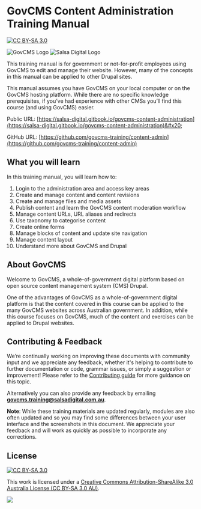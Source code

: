 # GovCMS Content Administration Training Manual

[![CC BY-SA 3.0](https://camo.githubusercontent.com/54f85ff154017b9f86a8882c3469d7dfcab63442ae40f2ec49b7bbffede2d475/68747470733a2f2f696d672e736869656c64732e696f2f62616467652f4c6963656e73652d434325323042592d2d5341253230332e3025323041552d6c69676874677265792e737667)](https://creativecommons.org/licenses/by-sa/3.0/au/)

![GovCMS Logo](.gitbook/assets/govcms-logo.png) ![Salsa Digital Logo](.gitbook/assets/salsa-logo.png)

This training manual is for government or not-for-profit employees using GovCMS to edit and manage their website. However, many of the concepts in this manual can be applied to other Drupal sites.

This manual assumes you have GovCMS on your local computer or on the GovCMS hosting platform. While there are no specific knowledge prerequisites, if you’ve had experience with other CMSs you’ll find this course (and using GovCMS) easier.

Public URL: [https://salsa-digital.gitbook.io/govcms-content-administration](https://salsa-digital.gitbook.io/govcms-content-administration)&#x20;

GitHub URL: [https://github.com/govcms-training/content-admin](https://github.com/govcms-training/content-admin)

## What you will learn

In this training manual, you will learn how to:

1. Login to the administration area and access key areas
2. Create and manage content and content revisions
3. Create and manage files and media assets
4. Publish content and learn the GovCMS content moderation workflow
5. Manage content URLs, URL aliases and redirects
6. Use taxonomy to categorise content
7. Create online forms
8. Manage blocks of content and update site navigation
9. Manage content layout
10. Understand more about GovCMS and Drupal

## About GovCMS

Welcome to GovCMS, a whole-of-government digital platform based on open source content management system (CMS) Drupal.

One of the advantages of GovCMS as a whole-of-government digital platform is that the content covered in this course can be applied to the many GovCMS websites across Australian government. In addition, while this course focuses on GovCMS, much of the content and exercises can be applied to Drupal websites.

## Contributing & Feedback

We’re continually working on improving these documents with community input and we appreciate any feedback, whether it's helping to contribute to further documentation or code, grammar issues, or simply a suggestion or improvement! Please refer to the [Contributing guide](contributing.md) for more guidance on this topic.

Alternatively you can also provide any feedback by emailing **govcms.training@salsadigital.com.au**.

**Note**: While these training materials are updated regularly, modules are also often updated and so you may find some differences between your user interface and the screenshots in this document. We appreciate your feedback and will work as quickly as possible to incorporate any corrections.

## License

[![CC BY-SA 3.0](https://camo.githubusercontent.com/54f85ff154017b9f86a8882c3469d7dfcab63442ae40f2ec49b7bbffede2d475/68747470733a2f2f696d672e736869656c64732e696f2f62616467652f4c6963656e73652d434325323042592d2d5341253230332e3025323041552d6c69676874677265792e737667)](https://creativecommons.org/licenses/by-sa/3.0/au/)

This work is licensed under a [Creative Commons Attribution-ShareAlike 3.0 Australia License (CC BY-SA 3.0 AU)](https://creativecommons.org/licenses/by-sa/3.0/au/).

[![](https://licensebuttons.net/l/by-sa/4.0/88x31.png)](https://creativecommons.org/licenses/by-sa/3.0/au/)

